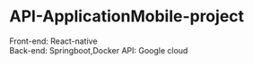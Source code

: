 # API-ApplicationMobile-project
Front-end: React-native
<br>
Back-end: Springboot,Docker
API: Google cloud
